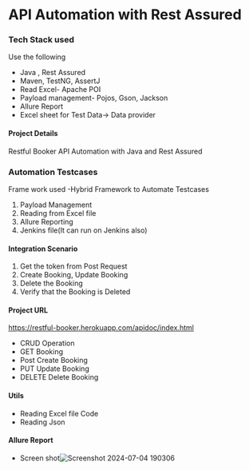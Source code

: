 # API Automation with Rest Assured

### Tech Stack used

Use the following
 - Java , Rest Assured
 - Maven, TestNG, AssertJ
 - Read Excel- Apache POI
 - Payload management- Pojos, Gson, Jackson
 - Allure Report
 - Excel sheet for Test Data-> Data provider

#### Project Details
Restful Booker API Automation with Java and Rest Assured
### Automation  Testcases


Frame work used -Hybrid Framework to Automate Testcases
  1. Payload Management
  2. Reading from Excel file
  3. Allure Reporting
  4. Jenkins file(It can run on Jenkins also)

#### Integration Scenario
 1. Get the token from Post Request
 2. Create Booking, Update Booking
 3. Delete the Booking
 4. Verify that the Booking is Deleted

#### Project URL
https://restful-booker.herokuapp.com/apidoc/index.html

 -  CRUD Operation
 -  GET Booking
 -  Post Create  Booking
 -  PUT Update Booking
 -  DELETE Delete Booking


#### Utils
  - Reading Excel file Code
  -  Reading Json
#### Allure Report
  -  Screen shot![Screenshot 2024-07-04 190306](https://github.com/kLalasa/RestAssuredAPITestingFramework/assets/90886607/c7901f89-3093-4964-933f-0bfd6e697272)



